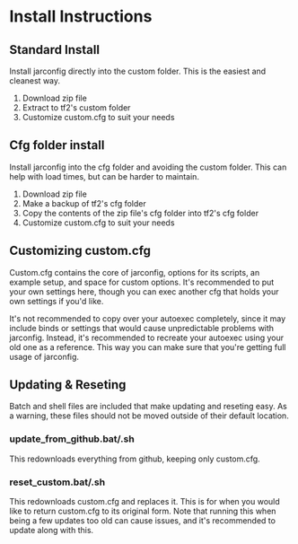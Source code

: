 # Install Instructions

## Standard Install

Install jarconfig directly into the custom folder. This is the easiest and cleanest way.

1. Download zip file
2. Extract to tf2's custom folder
3. Customize custom.cfg to suit your needs

## Cfg folder install

Install jarconfig into the cfg folder and avoiding the custom folder. This can help with load times, but can be harder to maintain.

1. Download zip file
2. Make a backup of tf2's cfg folder
3. Copy the contents of the zip file's cfg folder into tf2's cfg folder
4. Customize custom.cfg to suit your needs

## Customizing custom.cfg

Custom.cfg contains the core of jarconfig, options for its scripts, an example setup, and space for custom options. It's recommended to put your own settings here, though you can exec another cfg that holds your own settings if you'd like.

It's not recommended to copy over your autoexec completely, since it may include binds or settings that would cause unpredictable problems with jarconfig. Instead, it's recommended to recreate your autoexec using your old one as a reference. This way you can make sure that you're getting full usage of jarconfig.

## Updating & Reseting

Batch and shell files are included that make updating and reseting easy. As a warning, these files should not be moved outside of their default location.

### update_from_github.bat/.sh

This redownloads everything from github, keeping only custom.cfg.

### reset_custom.bat/.sh

This redownloads custom.cfg and replaces it. This is for when you would like to return custom.cfg to its original form. Note that running this when being a few updates too old can cause issues, and it's recommended to update along with this. 
